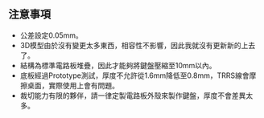 ## 注意事項

- 公差設定0.05mm。
- 3D模型由於沒有變更太多東西，相容性不影響，因此我就沒有更新新的上去了。
- 結構為標準電路板堆疊，因此才能夠將鍵盤壓縮至10mm以內。
- 底板經過Prototype測試，厚度不允許從1.6mm降低至0.8mm，TRRS線會摩擦桌面，實際使用上會有問題。
- 裁切能力有限的夥伴，請一律定製電路板外殼來製作鍵盤，厚度不會差異太多。
